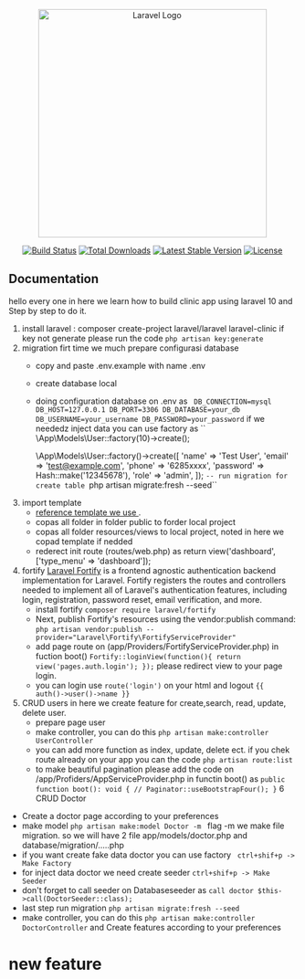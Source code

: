 <p align="center"><a href="https://laravel.com" target="_blank"><img src="https://raw.githubusercontent.com/laravel/art/master/logo-lockup/5%20SVG/2%20CMYK/1%20Full%20Color/laravel-logolockup-cmyk-red.svg" width="400" alt="Laravel Logo"></a></p>

<p align="center">
<a href="https://github.com/laravel/framework/actions"><img src="https://github.com/laravel/framework/workflows/tests/badge.svg" alt="Build Status"></a>
<a href="https://packagist.org/packages/laravel/framework"><img src="https://img.shields.io/packagist/dt/laravel/framework" alt="Total Downloads"></a>
<a href="https://packagist.org/packages/laravel/framework"><img src="https://img.shields.io/packagist/v/laravel/framework" alt="Latest Stable Version"></a>
<a href="https://packagist.org/packages/laravel/framework"><img src="https://img.shields.io/packagist/l/laravel/framework" alt="License"></a>
</p>


## Documentation
   hello every one in here we learn how to build clinic app using laravel 10 and Step by step to do it.  
1. install laravel : composer create-project laravel/laravel laravel-clinic
   if key not generate please run the code ``php artisan key:generate``
2. migration
   firt time we much prepare configurasi database
   - copy and paste .env.example with name .env
   - create database local 
   - doing configuration database  on .env as
   `` 
   DB_CONNECTION=mysql
   DB_HOST=127.0.0.1
   DB_PORT=3306
   DB_DATABASE=your_db
   DB_USERNAME=your_username
   DB_PASSWORD=your_password
   ``
   if we neededz inject data you can use factory as
   ``
    \App\Models\User::factory(10)->create();

        \App\Models\User::factory()->create([
            'name' => 'Test User',
            'email' => 'test@example.com',
            'phone' => '6285xxxx',
            'password' => Hash::make('12345678'),
            'role' => 'admin',
        ]);
   ``
   -- run migration for create table 
   ``php artisan migrate:fresh --seed``
3. import template  
   - [reference template we use ](https://github.com/bahrie127/laravel10-stisla).
   - copas all folder in folder public to forder local project
   - copas all folder resources/views to local project, noted in here we copad template if nedded
   - rederect init  route (routes/web.php) as  return view('dashboard', ['type_menu' => 'dashboard']);
4. fortify
   [Laravel Fortify](https://laravel.com/docs/10.x/fortify#what-is-fortify)
   is a frontend agnostic authentication backend implementation for Laravel. Fortify registers the routes and controllers needed to implement all of Laravel's authentication features, including login, registration, password reset, email verification, and more.
   - install fortify ``composer require laravel/fortify``
   - Next, publish Fortify's resources using the vendor:publish command:
   ``php artisan vendor:publish --provider="Laravel\Fortify\FortifyServiceProvider"``
   -  add page route on (app/Providers/FortifyServiceProvider.php) in fuction boot()
   ``
       Fortify::loginView(function(){
        return view('pages.auth.login');
       });
   ``
   please redirect view to your page login.
   - you can login use ``route('login')`` on your html and logout ``{{ auth()->user()->name }}``
5. CRUD users
   in here we create feature for create,search, read, update, delete user.
   * prepare page user 
   * make controller, you can do this ``php artisan make:controller UserController``
   * you can add more function as index, update, delete ect. if you chek route already on your app 
     you can the code ``php artisan route:list``
   * to make beautiful pagination please add the code on /app/Profiders/AppServiceProvider.php in functin boot() as
   ``
   public function boot(): void
    {
        //
        Paginator::useBootstrapFour();
    }
   ``
6 CRUD Doctor
  * Create a doctor page according to your preferences
  * make model ``php artisan make:model Doctor -m `` flag -m we make file migration. so we will have 2 file
    app/models/doctor.php and database/migration/.....php
  * if you want create fake data doctor you can use factory  `` ctrl+shif+p -> Make Factory``
  * for inject data doctor we need create seeder ``ctrl+shif+p -> Make Seeder``
  * don't forget to call seeder  on Databaseseeder as ``call doctor $this->call(DoctorSeeder::class);``
  * last step run migration  ``php artisan migrate:fresh --seed``
  * make controller, you can do this ``php artisan make:controller DoctorController`` and Create features according to your preferences
 
 # new feature
